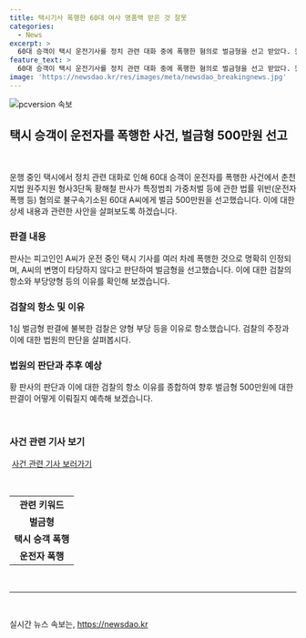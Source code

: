 ```yaml
---
title: 택시기사 폭행한 60대 여사 명품백 받은 것 잘못
categories:
  - News
excerpt: >
  60대 승객이 택시 운전기사를 정치 관련 대화 중에 폭행한 혐의로 벌금형을 선고 받았다. 원주시에서 발생한 사건으로, 승객 A씨는 택시 운전기사의 발언에 화를 내어 여러 차례 때렸다고 기소됐으나, A씨는 폭행을 부인하며 용서받기 위한 노력을 하지 않았다. 판사는 폭행 사실을 명백히 인정하며 A씨에 대한 벌금 500만원을 선고했고, 검찰은 이에 불복하여 항소했다. A씨는 정신을 차리라는 취지로 툭툭 친 것일 뿐이라 주장했지만, 법원은 이를 인정하지 않았다.
feature_text: >
  60대 승객이 택시 운전기사를 정치 관련 대화 중에 폭행한 혐의로 벌금형을 선고 받았다. 원주시에서 발생한 사건으로, 승객 A씨는 택시 운전기사의 발언에 화를 내어 여러 차례 때렸다고 기소됐으나, A씨는 폭행을 부인하며 용서받기 위한 노력을 하지 않았다. 판사는 폭행 사실을 명백히 인정하며 A씨에 대한 벌금 500만원을 선고했고, 검찰은 이에 불복하여 항소했다. A씨는 정신을 차리라는 취지로 툭툭 친 것일 뿐이라 주장했지만, 법원은 이를 인정하지 않았다.
image: 'https://newsdao.kr/res/images/meta/newsdao_breakingnews.jpg'
---
```


<p><img src="https://newsdao.kr/res/images/meta/newsdao_breakingnews.jpg" alt="pcversion 속보" /></p>

<h2 data-ke-size="size26">택시 승객이 운전자를 폭행한 사건, 벌금형 500만원 선고</h2>

<p data-ke-size="size16">&nbsp;</p>

<p>운행 중인 택시에서 정치 관련 대화로 인해 60대 승객이 운전자를 폭행한 사건에서 춘천지법 원주지원 형사3단독 황해철 판사가 특정범죄 가중처벌 등에 관한 법률 위반(운전자 폭행 등) 혐의로 불구속기소된 60대 A씨에게 벌금 500만원을 선고했습니다. 이에 대한 상세 내용과 관련한 사안을 살펴보도록 하겠습니다.</p>

<h3>판결 내용</h3>

<p>판사는 피고인인 A씨가 운전 중인 택시 기사를 여러 차례 폭행한 것으로 명확히 인정되며, A씨의 변명이 타당하지 않다고 판단하여 벌금형을 선고했습니다. 이에 대한 검찰의 항소와 부당양형 등의 이유를 확인해 보겠습니다.</p>

<h3>검찰의 항소 및 이유</h3>

<p>1심 벌금형 판결에 불복한 검찰은 양형 부당 등을 이유로 항소했습니다. 검찰의 주장과 이에 대한 법원의 판단을 살펴봅시다.</p>

<h3>법원의 판단과 추후 예상</h3>

<p>황 판사의 판단과 이에 대한 검찰의 항소 이유를 종합하여 향후 벌금형 500만원에 대한 판결이 어떻게 이뤄질지 예측해 보겠습니다.</p>

<p data-ke-size="size16">&nbsp;</p>

<h3>사건 관련 기사 보기</h3>

<p data-ke-size="size16">&nbsp;<a href="https://news.naver.com/main/read.naver?mode=LSD&mid=sec&oid=087&aid=0000864998&sid1=001" target="_blank" rel="noopener">사건 관련 기사 보러가기</a></p>

<p data-ke-size="size16">&nbsp;</p>

<table>
<tbody>
<tr>
<td style="text-align: center; height: 17px;"><b>관련 키워드</b></td>
</tr>
<tr>
<td style="text-align: center; height: 17px;"><b>벌금형</b></td>
</tr>
<tr>
<td style="text-align: center; height: 17px;"><b>택시 승객 폭행</b></td>
</tr>
<tr>
<td style="text-align: center; height: 17px;"><b>운전자 폭행</b></td>
</tr>
</tbody>
</table>

<p data-ke-size="size16">&nbsp;</p>

<hr>

<p data-ke-size="size16">&nbsp;</p>
실시간 뉴스 속보는, <a href="https://newsdao.kr" rel="dofollow">https://newsdao.kr</a>


